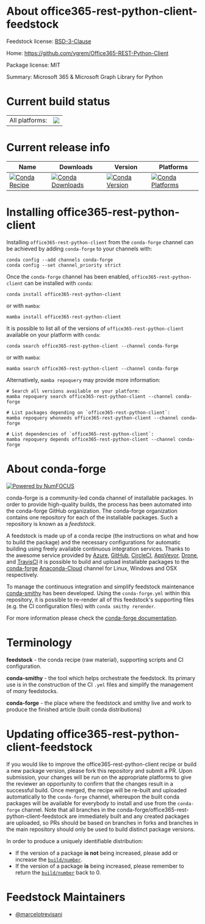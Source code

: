 About office365-rest-python-client-feedstock
============================================

Feedstock license: [BSD-3-Clause](https://github.com/conda-forge/office365-rest-python-client-feedstock/blob/main/LICENSE.txt)

Home: https://github.com/vgrem/Office365-REST-Python-Client

Package license: MIT

Summary: Microsoft 365 & Microsoft Graph Library for Python

Current build status
====================


<table><tr><td>All platforms:</td>
    <td>
      <a href="https://dev.azure.com/conda-forge/feedstock-builds/_build/latest?definitionId=19614&branchName=main">
        <img src="https://dev.azure.com/conda-forge/feedstock-builds/_apis/build/status/office365-rest-python-client-feedstock?branchName=main">
      </a>
    </td>
  </tr>
</table>

Current release info
====================

| Name | Downloads | Version | Platforms |
| --- | --- | --- | --- |
| [![Conda Recipe](https://img.shields.io/badge/recipe-office365--rest--python--client-green.svg)](https://anaconda.org/conda-forge/office365-rest-python-client) | [![Conda Downloads](https://img.shields.io/conda/dn/conda-forge/office365-rest-python-client.svg)](https://anaconda.org/conda-forge/office365-rest-python-client) | [![Conda Version](https://img.shields.io/conda/vn/conda-forge/office365-rest-python-client.svg)](https://anaconda.org/conda-forge/office365-rest-python-client) | [![Conda Platforms](https://img.shields.io/conda/pn/conda-forge/office365-rest-python-client.svg)](https://anaconda.org/conda-forge/office365-rest-python-client) |

Installing office365-rest-python-client
=======================================

Installing `office365-rest-python-client` from the `conda-forge` channel can be achieved by adding `conda-forge` to your channels with:

```
conda config --add channels conda-forge
conda config --set channel_priority strict
```

Once the `conda-forge` channel has been enabled, `office365-rest-python-client` can be installed with `conda`:

```
conda install office365-rest-python-client
```

or with `mamba`:

```
mamba install office365-rest-python-client
```

It is possible to list all of the versions of `office365-rest-python-client` available on your platform with `conda`:

```
conda search office365-rest-python-client --channel conda-forge
```

or with `mamba`:

```
mamba search office365-rest-python-client --channel conda-forge
```

Alternatively, `mamba repoquery` may provide more information:

```
# Search all versions available on your platform:
mamba repoquery search office365-rest-python-client --channel conda-forge

# List packages depending on `office365-rest-python-client`:
mamba repoquery whoneeds office365-rest-python-client --channel conda-forge

# List dependencies of `office365-rest-python-client`:
mamba repoquery depends office365-rest-python-client --channel conda-forge
```


About conda-forge
=================

[![Powered by
NumFOCUS](https://img.shields.io/badge/powered%20by-NumFOCUS-orange.svg?style=flat&colorA=E1523D&colorB=007D8A)](https://numfocus.org)

conda-forge is a community-led conda channel of installable packages.
In order to provide high-quality builds, the process has been automated into the
conda-forge GitHub organization. The conda-forge organization contains one repository
for each of the installable packages. Such a repository is known as a *feedstock*.

A feedstock is made up of a conda recipe (the instructions on what and how to build
the package) and the necessary configurations for automatic building using freely
available continuous integration services. Thanks to the awesome service provided by
[Azure](https://azure.microsoft.com/en-us/services/devops/), [GitHub](https://github.com/),
[CircleCI](https://circleci.com/), [AppVeyor](https://www.appveyor.com/),
[Drone](https://cloud.drone.io/welcome), and [TravisCI](https://travis-ci.com/)
it is possible to build and upload installable packages to the
[conda-forge](https://anaconda.org/conda-forge) [Anaconda-Cloud](https://anaconda.org/)
channel for Linux, Windows and OSX respectively.

To manage the continuous integration and simplify feedstock maintenance
[conda-smithy](https://github.com/conda-forge/conda-smithy) has been developed.
Using the ``conda-forge.yml`` within this repository, it is possible to re-render all of
this feedstock's supporting files (e.g. the CI configuration files) with ``conda smithy rerender``.

For more information please check the [conda-forge documentation](https://conda-forge.org/docs/).

Terminology
===========

**feedstock** - the conda recipe (raw material), supporting scripts and CI configuration.

**conda-smithy** - the tool which helps orchestrate the feedstock.
                   Its primary use is in the construction of the CI ``.yml`` files
                   and simplify the management of *many* feedstocks.

**conda-forge** - the place where the feedstock and smithy live and work to
                  produce the finished article (built conda distributions)


Updating office365-rest-python-client-feedstock
===============================================

If you would like to improve the office365-rest-python-client recipe or build a new
package version, please fork this repository and submit a PR. Upon submission,
your changes will be run on the appropriate platforms to give the reviewer an
opportunity to confirm that the changes result in a successful build. Once
merged, the recipe will be re-built and uploaded automatically to the
`conda-forge` channel, whereupon the built conda packages will be available for
everybody to install and use from the `conda-forge` channel.
Note that all branches in the conda-forge/office365-rest-python-client-feedstock are
immediately built and any created packages are uploaded, so PRs should be based
on branches in forks and branches in the main repository should only be used to
build distinct package versions.

In order to produce a uniquely identifiable distribution:
 * If the version of a package **is not** being increased, please add or increase
   the [``build/number``](https://docs.conda.io/projects/conda-build/en/latest/resources/define-metadata.html#build-number-and-string).
 * If the version of a package **is** being increased, please remember to return
   the [``build/number``](https://docs.conda.io/projects/conda-build/en/latest/resources/define-metadata.html#build-number-and-string)
   back to 0.

Feedstock Maintainers
=====================

* [@marcelotrevisani](https://github.com/marcelotrevisani/)

